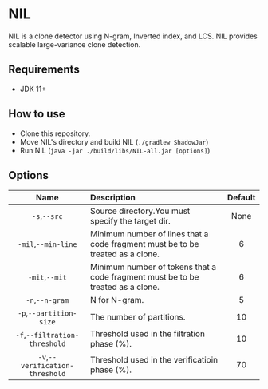# NIL
NIL is a clone detector using N-gram, Inverted index, and LCS.
NIL provides scalable large-variance clone detection.

## Requirements
- JDK 11+

## How to use
- Clone this repository.
- Move NIL's directory and build NIL (`./gradlew ShadowJar`)
- Run NIL (`java -jar ./build/libs/NIL-all.jar [options]`)

## Options
|Name|Description|Default|
|:--:|:--|:--:|
|`-s`,`--src`|Source directory.You must specify the target dir.|None|
|`-mil`,`--min-line`|Minimum number of lines that a code fragment must be to be treated as a clone.|6|
|`-mit`,`--mit`|Minimum number of tokens that a code fragment must be to be treated as a clone.|6|
|`-n`,`--n-gram`|N for N-gram.|5|
|`-p`,`--partition-size`|The number of partitions.|10|
|`-f`,`--filtration-threshold`|Threshold used in the filtration phase (%).|10|
|`-v`,`--verification-threshold`|Threshold used in the verificatioin phase (%).|70|
